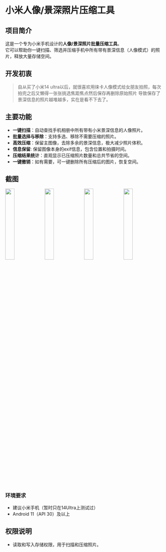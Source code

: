 # 小米人像/景深照片压缩工具

## 项目简介

这是一个专为小米手机设计的**人像/景深照片批量压缩工具**。  
它可以帮助你一键扫描、筛选并压缩手机中所有带有景深信息（人像模式）的照片，释放大量存储空间。

## 开发初衷

> 自从买了小米14 ultra以后，就很喜欢用徕卡人像模式给女朋友拍照，每次拍完之后又懒得一张张挑选焦距焦点然后保存再删除原始照片
> 导致保存了景深信息的照片越堆越多，实在是看不下去了。

## 主要功能

- **一键扫描**：自动查找手机相册中所有带有小米景深信息的人像照片。
- **批量选择与移除**：支持多选、移除不需要压缩的照片。
- **高效压缩**：保留主图像，去除多余的景深信息，极大减少照片体积。
- **信息保留**: 保留图像本身的exif信息，包含位置和拍摄时间。
- **压缩结果统计**：直观显示已压缩照片数量和总共节省的空间。
- **一键撤销**：如有需要，可一键删除所有压缩后的图片，恢复空间。
 
## 截图

<img src="https://github.com/user-attachments/assets/ab391145-4b86-433d-ada2-b49749ad8601" width="24%" />
<img src="https://github.com/user-attachments/assets/d5ff66dd-3476-4d80-8ef7-f52e1c518cd5" width="24%" />
<img src="https://github.com/user-attachments/assets/f00a92ed-7629-4458-9b46-792b0fd675ae" width="24%" />
<img src="https://github.com/user-attachments/assets/7060da55-439a-4a6f-ad05-3b0da767e876" width="24%" />


### 环境要求

- 建议小米手机（暂时只在14Ultra上测试过）
- Android 11（API 30）及以上


## 权限说明

- 读取和写入存储权限，用于扫描和压缩照片。
